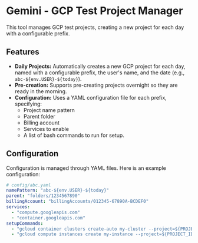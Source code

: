 # Gemini - GCP Test Project Manager

This tool manages GCP test projects, creating a new project for each day with a configurable prefix.

## Features

*   **Daily Projects:** Automatically creates a new GCP project for each day, named with a configurable prefix, the user's name, and the date (e.g., `abc-${env.USER}-${today}`).
*   **Pre-creation:** Supports pre-creating projects overnight so they are ready in the morning.
*   **Configuration:** Uses a YAML configuration file for each prefix, specifying:
    *   Project name pattern
    *   Parent folder
    *   Billing account
    *   Services to enable
    *   A list of bash commands to run for setup.

## Configuration

Configuration is managed through YAML files. Here is an example configuration:

```yaml
# config/abc.yaml
namePattern: "abc-${env.USER}-${today}"
parent: "folders/1234567890"
billingAccount: "billingAccounts/012345-67890A-BCDEF0"
services:
  - "compute.googleapis.com"
  - "container.googleapis.com"
setupCommands:
  - "gcloud container clusters create-auto my-cluster --project=${PROJECT_ID} --region=us-central1"
  - "gcloud compute instances create my-instance --project=${PROJECT_ID} --zone=us-central1-a"
```